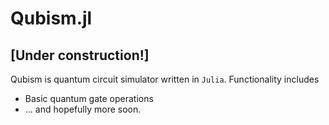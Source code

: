 # Qubism.jl

## [Under construction!]

Qubism is quantum circuit simulator written in `Julia`. Functionality includes
- Basic quantum gate operations
- ... and hopefully more soon.


